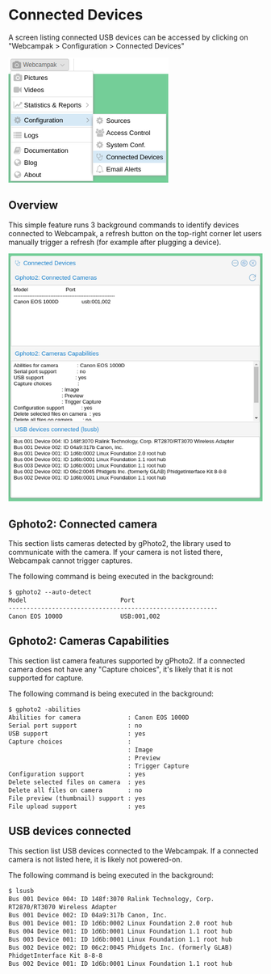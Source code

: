 # Connected Devices

A screen listing connected USB devices can be accessed by clicking on "Webcampak > Configuration > Connected Devices"

![Connected Devices Menu](images/desktop.menu.configuration.devices.en.png)

## Overview

This simple feature runs 3 background commands to identify devices connected to Webcampak, a refresh button on the top-right corner let users manually trigger a refresh (for example after plugging a device).

![Connected Devices](images/desktop.devices.en.png)

## Gphoto2: Connected camera

This section lists cameras detected by gPhoto2, the library used to communicate with the camera. If your camera is not listed there, Webcampak cannot trigger captures.

The following command is being executed in the background:
```
$ gphoto2 --auto-detect
Model                          Port                                            
----------------------------------------------------------
Canon EOS 1000D                USB:001,002
```

## Gphoto2: Cameras Capabilities

This section list camera features supported by gPhoto2. If a connected camera does not have any "Capture choices", it's likely that it is not supported for capture.

The following command is being executed in the background:
```
$ gphoto2 -abilities
Abilities for camera             : Canon EOS 1000D                             
Serial port support              : no
USB support                      : yes
Capture choices                  :
                                 : Image
                                 : Preview
                                 : Trigger Capture
Configuration support            : yes
Delete selected files on camera  : yes
Delete all files on camera       : no
File preview (thumbnail) support : yes
File upload support              : yes

```

## USB devices connected

This section list USB devices connected to the Webcampak. If a connected camera is not listed here, it is likely not powered-on. 

The following command is being executed in the background:
```
$ lsusb
Bus 001 Device 004: ID 148f:3070 Ralink Technology, Corp. RT2870/RT3070 Wireless Adapter
Bus 001 Device 002: ID 04a9:317b Canon, Inc. 
Bus 001 Device 001: ID 1d6b:0002 Linux Foundation 2.0 root hub
Bus 004 Device 001: ID 1d6b:0001 Linux Foundation 1.1 root hub
Bus 003 Device 001: ID 1d6b:0001 Linux Foundation 1.1 root hub
Bus 002 Device 002: ID 06c2:0045 Phidgets Inc. (formerly GLAB) PhidgetInterface Kit 8-8-8
Bus 002 Device 001: ID 1d6b:0001 Linux Foundation 1.1 root hub
```